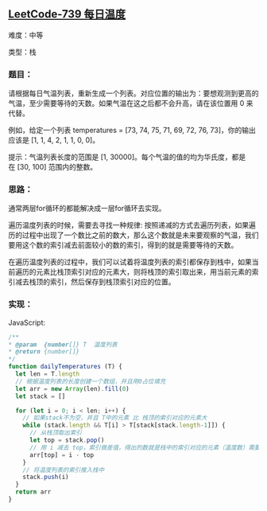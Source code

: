 ## [LeetCode-739 每日温度](https://leetcode-cn.com/problems/daily-temperatures/)

难度：中等

类型：栈



### 题目：
请根据每日气温列表，重新生成一个列表。对应位置的输出为：要想观测到更高的气温，至少需要等待的天数。如果气温在这之后都不会升高，请在该位置用 0 来代替。

例如，给定一个列表 temperatures = [73, 74, 75, 71, 69, 72, 76, 73]，你的输出应该是 [1, 1, 4, 2, 1, 1, 0, 0]。

提示：气温列表长度的范围是 [1, 30000]。每个气温的值的均为华氏度，都是在 [30, 100] 范围内的整数。


### 思路：
通常两层for循环的都能解决成一层for循环去实现。

遍历温度列表的时候，需要去寻找一种规律: 按照递减的方式去遍历列表，如果遍历的过程中出现了一个数比之前的数大，那么这个数就是未来要观察的气温，我们要用这个数的索引减去前面较小的数的索引，得到的就是需要等待的天数。

在遍历温度列表的过程中，我们可以试着将温度列表的索引都保存到栈中，如果当前遍历的元素比栈顶索引对应的元素大，则将栈顶的索引取出来，用当前元素的索引减去栈顶的索引，然后保存到栈顶索引对应的位置。


### 实现：

JavaScript: 
```js
/**
* @param  {number[]} T  温度列表
* @return {number[]}
*/
function dailyTemperatures (T) {
  let len = T.length 
  // 根据温度列表的长度创建一个数组，并且用0占位填充
  let arr = new Array(len).fill(0)
  let stack = []

  for (let i = 0; i < len; i++) {
    // 如果stack不为空，并且 T中的元素 比 栈顶的索引对应的元素大
    while (stack.length && T[i] > T[stack[stack.length-1]]) {
      // 从栈顶取出索引
      let top = stack.pop()
      // 用 i 减去 top，索引做差值，得出的数就是栈中的索引对应的元素（温度数）需要等待的天数
      arr[top] = i - top
    }
    // 将温度列表的索引推入栈中
    stack.push(i)
  }
  return arr  
}

```

